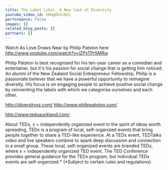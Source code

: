 ```yaml
---
title: The Label Libel, A New look at Diversity
youtube_video_id: hNUgOhJiQZc
performance: false
images: []
related_blog_posts: []
partners: []
---
```


Watch As Love Draws Near by Philip Patston here http://www.youtube.com/watch?v=jZPxTPr5MRw

Philip Patston is best recognised for his ten-year career as a comedian and entertainer, but it's his passion for social change that is getting him noticed. An alumni of the New Zealand Social Entrepreneur Fellowship, Philip is a passionate believer that we have a powerful opportunity to reimagine diversity. His focus is on engaging people to achieve positive social change by reinventing the labels with which we categorise ourselves and each other.

http://diversitynz.com/  http://www.philippatston.com/

http://www.tedxauckland.com/

About TEDx, x = independently organized event
In the spirit of ideas worth spreading, TEDx is a program of local, self-organized events that bring people together to share a TED-like experience. At a TEDx event, TEDTalks video and live speakers combine to spark deep discussion and connection in a small group. These local, self-organized events are branded TEDx, where x = independently organized TED event. The TED Conference provides general guidance for the TEDx program, but individual TEDx events are self-organized.* (*Subject to certain rules and regulations)
